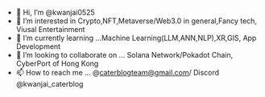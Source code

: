 - 👋 Hi, I’m @kwanjai0525
- 👀 I’m interested in Crypto,NFT,Metaverse/Web3.0 in general,Fancy tech, Viusal Entertainment
- 🌱 I’m currently learning ...Machine Learning(LLM,ANN,NLP),XR,GIS, App Development
- 💞️ I’m looking to collaborate on ... Solana Network/Pokadot Chain, CyberPort of Hong Kong
- 📫 How to reach me ... @caterblogteam@gmail.com/ Discord @kwanjai_caterblog

<!---
kwanjai0525/kwanjai0525 is a ✨ special ✨ repository because its `README.md` (this file) appears on your GitHub profile.
You can click the Preview link to take a look at your changes.
--->

